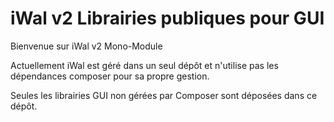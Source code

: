 # iWal v2 Librairies publiques pour GUI

Bienvenue sur iWal v2 Mono-Module

Actuellement iWal est géré dans un seul dépôt et n'utilise pas les dépendances composer pour sa propre gestion.

Seules les librairies GUI non gérées par Composer sont déposées dans ce dépôt.
